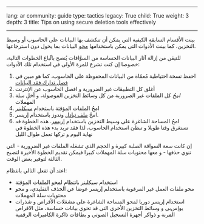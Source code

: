

---

lang: ar
community: guide
type: tactics
legacy: True
child: True
weight: 3
depth: 3
title: Tips on using secure deletion tools effectively

---

<p>بينت الأقسام السابقة الكيفية التي يمكن أن تنكشف بها البيانات على الحاسوب أو&nbsp;وسيط النخزين، كما بينت الأدوات التي يمكن باستخدامها <a href="/ar/glossary#deletion_vs_wiping">محو</a> البيانات بما يحول دون استرجاعها.</p>

<p>للتيقن من إزالة آثار البيانات الحساسة من السوَّاقات يُنصح باتِّباع الخطوات التالية، خصوصا إن كنت تشرع للمرة الأولى في استخدام تلك الأدوات:</p>

<ol>
	<li>احفظ نسخة احتياطية مُعمّاة من البيانات المحفوظة على الحاسوب، كما هو مبين في <a href="/ar/chapter_05">فصل تدارك فقد البيانات</a></li>
	<li>أغلق كل التطبيقات غير الضرورية و&nbsp;افصل الحاسوب عن الإنترنت</li>
	<li><em>امحُ</em> كل الملفات غير الضرورية من كل وسائط التخزين الموصولة، و&nbsp;أخلِ سلة المهملات</li>
	<li>امحُ الملفات المؤقتة باستخدام <a href="/ar/ccleaner">سيكلينر</a></li>
	<li>امحُ <a href="/ar/glossary#swapfile">ملف تبادل</a> وندوز باستخدام إريسر.</li>
	<li>امحُ المساحة الشاغرة على وسيط التخزين باستخدام <a href="/ar/eraser">إريسر</a>. هذه الخطوة قد تستغرق وقتا طويلا و&nbsp;تبطئ استخدام الحاسوب، لذا فقد تريد بدء هذه الخطوة في نهاية اليوم و&nbsp;تركها تعمل طوال الليل</li>
</ol>

<p>إن كانت سعة السواقة الصلبة كبيرة و&nbsp;الحجم الذي تشغله الملفات غير الضرورية - التي تنوي حذفها - و&nbsp;معها محتويات سلة المهملات كبيرا فيمكن تقديم الخطوة الأخيرة لتصبح الثالثة لتوفير بعض الوقت.</p>

<p>اعتد أن تفعل التالي بانتظام:</p>

<ul>
	<li>استخدام سيكلينر بانتظام لمحو الملفات المؤقتة</li>
	<li>محو ملفات العمل غير المرغوبة باستخدلم إريسر عوضا عن الحذف التقليدي، و&nbsp;محو محتويات سلة المهملات</li>
	<li>استخدام إريسر دوريا لمحو المساحة الشاغرة على مشغلات الأقراص و&nbsp;شذرات يو‌إس‌بي و&nbsp;وسائط التخزين الأخرى التي قد تحوي بيانات حساسة، مثل الاقراص المرنة و&nbsp;ذواكر أجهزة التسجيل الصوتي و&nbsp;بطاقات ذاكرة الكاميرات الرقمية</li>
</ul>


